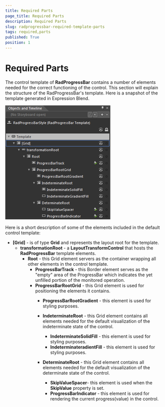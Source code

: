 ```yaml
---
title: Required Parts
page_title: Required Parts
description: Required Parts
slug: radprogressbar-required-template-parts
tags: required,parts
published: True
position: 1
---
```


# Required Parts

The control template of __RadProgressBar__ contains a number of elements needed for the correct functioning of the control. This section will explain the structure of the RadProgressBar's template. Here is a snapshot of the template generated in Expression Blend.

![Rad Progress Bar Template Structure](images/RadProgressBar_TemplateStructure.png)

Here is a short description of some of the elements included in the default control template:

* __[Grid]__ - is of type __Grid__ and represents the layout root for the template.						
	* __transformationRoot__ - a __LayoutTransformControl__ that hosts the __RadProgressBar__ template elements.
		* __Root__ - this Grid element servers as the container wrapping all other elements in the control template.
			* __ProgressBarTrack__ - this Border element serves as the "empty" area of the ProgressBar which indicates the yet unfilled portion of the monitored operation.
			* __ProgressBarRootGrid__ - this Grid element is used for positioning the elements it contains.
				* __ProgressBarRootGradient__ - this element is used for styling purposes.												

				* __IndeterminateRoot__ - this Grid element contains all elements needed for the default visualization of the indeterminate state of the control.
					* __IndeterminateSolidFill__ - this element is used for styling purposes.
					* __IndeterminateradientFill__ - this element is used for styling purposes.														

				* __DeterminateRoot__ - this Grid element contains all elements needed for the default visualization of the determinate state of the control.
					* __SkipValueSpacer__- this element is used when the __SkipValue__ property is set.
					* __ProgressBarIndicator__ - this element is used for rendering the current progress(value) in the control.